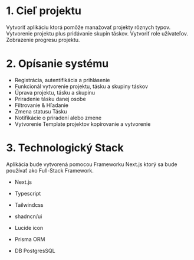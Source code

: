 
# 1. Cieľ projektu 

Vytvoriť aplikáciu ktorá pomôže manažovať projekty rôznych typov. Vytvorenie projektu plus pridávanie skupín táskov. Vytvoriť role užívateľov. Zobrazenie progresu projektu.

# 2. Opísanie systému

- Registrácia, autentifikácia a prihlásenie
- Funkcionál vytvorenie projektu, tásku a skupiny táskov
- Úprava projektu, tásku a skupinu 
- Priradenie tásku danej osobe
- Filtrovanie & Hľadanie 
- Zmena statusu Tásku
- Notifikácie o priradení alebo zmene
- Vytvorenie Template projektov kopírovanie a vytvorenie

# 3. Technologický Stack 

Aplikácia bude vytvorená pomocou Frameworku Next.js ktorý sa bude používať ako Full-Stack Framework. 

- Next.js
- Typescript
- Tailwindcss
- shadncn/ui
- Lucide icon

- Prisma ORM
- DB PostgresSQL
